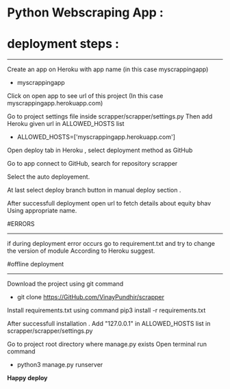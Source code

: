 # Python Webscraping App :




# deployment steps :
_______________________________
Create an app on Heroku with app name (in this case myscrappingapp)
 - myscrappingapp

Click on open app to see url of this project
(In this case myscrappingapp.herokuapp.com)

Go to project settings file inside scrapper/scrapper/settings.py
Then add Heroku given url in ALLOWED_HOSTS list

- ALLOWED_HOSTS=['myscrappingapp.herokuapp.com']

Open  deploy tab in Heroku , select deployment method as GitHub

Go to app connect to GitHub, search for repository
scrapper

Select the auto deployement.

At last select deploy branch button  in manual deploy section .

After successfull deployment open url to fetch details about equity bhav 
Using appropriate name.




#ERRORS
____________________________
if during deployment error occurs go to requirement.txt and try to change the version of module 
According to Heroku suggest.



#offline deployment
______________________________
Download the project using git command
 - git clone https://GitHub.com/VinayPundhir/scrapper

Install requirements.txt using command
    pip3 install -r requirements.txt

After successfull installation .
Add "127.0.0.1" in ALLOWED_HOSTS list in scrapper/scrapper/settings.py

Go to project root directory where manage.py exists
Open terminal run command
 - python3 manage.py runserver 

**Happy deploy**
 




 
